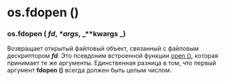 # os.fdopen ()

### os.fdopen ( _fd_, _\*args_, _\*\*kwargs _)

Возвращает открытый файловый объект, связанный с файловым дескриптором _**fd**_. Это псевдоним встроенной функции [open ()](../../../../vstroennye-obekty/vstroennye-funkcii/open.md), которая принимает те же аргументы. Единственная разница в том, что первый аргумент **fdopen ()** всегда должен быть целым числом.

